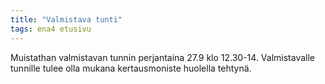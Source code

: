 ```yaml
---
title: "Valmistava tunti"
tags: ena4 etusivu
---
```


Muistathan valmistavan tunnin perjantaina 27.9 klo 12.30-14. Valmistavalle tunnille tulee olla mukana kertausmoniste huolella tehtynä.
